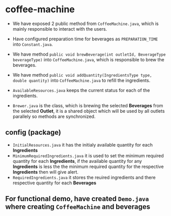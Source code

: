 # coffee-machine

* We have exposed 2 public method from `CoffeeMachine.java`, which is mainly responsible to interact with the users.
* Have configured preparation time for beverages as `PREPARATION_TIME` into `Constant.java`.

* We have method `public void brewBeverage(int outletId, BeverageType beverageType)` into `CoffeeMachine.java`, which is responsible to brew the beverages.
* We have method `public void addQuantity(IngredientsType type, double quantity)` into `CoffeeMachine.java` to refill the ingredients.

* `AvailableResources.java` keeps the current status for each of the ingredients.

* `Brewer.java` is the class, which is brewing the selected **Beverages** from the selected **Outlet**, it is a shared object which will be used by all outlets parallely so methods are synchronized.

## config (package)

* `InitialResources.java` it has the initialy available quantity for each **Ingredients**
* `MinimumRequiredIngredients.java` it is used to set the minimum required quantity for each **Ingredients**, if the available quantity for any **Ingredients** is less the the minimum required quantity for the respective **Ingredients** then will give alert.
* `RequiredIngredients.java` it stores the reuired ingredients and there respective quantity for each **Beverages**

## For functional demo, have created `Demo.java` where creating `CoffeeMachine` and beverages
